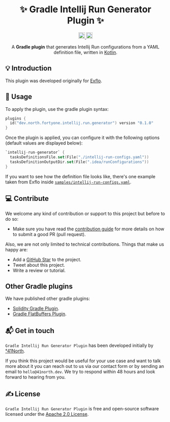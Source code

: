 <h1 align="center">✨ Gradle Intellij Run Generator Plugin ✨</h1>

<p align="center">
  <a href="https://github.com/41north/gradle-intellij-run-generator-plugin/workflows/KtLint/badge.svg">
    <img alt="KtLint" height="20px" src="https://github.com/41north/gradle-intellij-run-generator-plugin/workflows/KtLint/badge.svg" />
  </a>
  <a href="https://github.com/41north/gradle-intellij-run-generator-plugin?style=flat-square">
    <img alt="Gradle Plugin License" height="20px" src="https://img.shields.io/github/license/41north/gradle-intellij-run-generator-plugin?style=flat-square" />
  </a>
</p>

<p align="center">
    A <b>Gradle plugin</b> that generates Intellij Run configurations from a YAML definition file, written in <a href="https://kotlinlang.org">Kotlin</a>.
</p>

## 💡 Introduction

This plugin was developed originally for [Exflo](https://github.com/41north/exflo).

## 🙈 Usage

To apply the plugin, use the gradle plugin syntax:

```kotlin
plugins {
  id("dev.north.fortyone.intellij.run.generator") version "0.1.0"
}
```

Once the plugin is applied, you can configure it with the following options (default values are displayed below):

```kotlin
`intellij-run-generator` {
  tasksDefinitionsFile.set(File("./intellij-run-configs.yaml"))
  tasksDefinitionOutputDir.set(File(".idea/runConfigurations"))
}
```

If you want to see how the definition file looks like, there's one example taken from Exflo inside [`samples/intellij-run-configs.yaml`](samples/intellij-run-configs.yaml).

## 💻 Contribute

We welcome any kind of contribution or support to this project but before to do so:

* Make sure you have read the [contribution guide](/.github/CONTRIBUTING.md) for more details on how to submit a good PR (pull request).

Also, we are not only limited to technical contributions. Things that make us happy are:

* Add a [GitHub Star](https://github.com/41north/gradle-intellij-run-generator-plugin/stargazers) to the project.
* Tweet about this project.
* Write a review or tutorial.

## Other Gradle plugins

We have published other gradle plugins:

- [Solidity Gradle Plugin](https://github.com/41north/solidity-gradle-plugin).
- [Gradle FlatBuffers Plugin](https://github.com/41north/gradle-flatbuffers-plugin).

## 📬 Get in touch

`Gradle Intellij Run Generator Plugin` has been developed initially by [°41North](https://41north.dev). 

If you think this project would be useful for your use case and want to talk more about it you can reach out to us via our contact form or by sending an email to `hello@41north.dev`. We try to respond within 48 hours and look forward to hearing from you.

## ✍️ License

`Gradle Intellij Run Generator Plugin` is free and open-source software licensed under the [Apache 2.0 License](./LICENSE).
